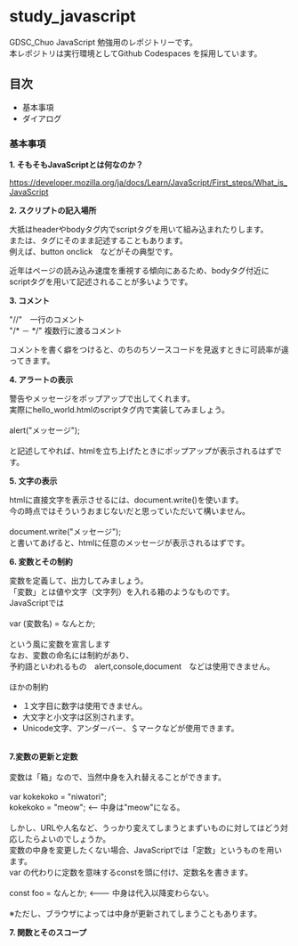 # study_javascript

GDSC_Chuo JavaScript 勉強用のレポジトリーです。<br>
本レポジトリは実行環境としてGithub Codespaces を採用しています。

## 目次
- 基本事項
- ダイアログ

### 基本事項

<strong>1. そもそもJavaScriptとは何なのか？</strong><br>

https://developer.mozilla.org/ja/docs/Learn/JavaScript/First_steps/What_is_JavaScript

<strong>2. スクリプトの記入場所</strong><br>

大抵はheaderやbodyタグ内でscriptタグを用いて組み込まれたりします。<br>
または、タグにそのまま記述することもあります。<br>
例えば、button onclick　などがその典型です。<br>

近年はページの読み込み速度を重視する傾向にあるため、bodyタグ付近にscriptタグを用いて記述されることが多いようです。<br>

<strong>3. コメント</strong><br>

"//"　一行のコメント <br>
"/* － */" 複数行に渡るコメント <br>

コメントを書く癖をつけると、のちのちソースコードを見返すときに可読率が違ってきます。<br>

<strong>4. アラートの表示</strong><br>

警告やメッセージをポップアップで出してくれます。<br>
実際にhello_world.htmlのscriptタグ内で実装してみましょう。<br>
<br>
alert("メッセージ"); <br>
<br>
と記述してやれば、htmlを立ち上げたときにポップアップが表示されるはずです。<br>

<strong>5. 文字の表示</strong><br>
  
htmlに直接文字を表示させるには、document.write()を使います。<br>
今の時点ではそういうおまじないだと思っていただいて構いません。<br>
<br>
document.write("メッセージ");
<br>
と書いてあげると、htmlに任意のメッセージが表示されるはずです。<br>
 
<strong>6. 変数とその制約</strong><br>

変数を定義して、出力してみましょう。<br>
「変数」とは値や文字（文字列）を入れる箱のようなものです。<br>
JavaScriptでは<br>
<br>
var (変数名) = なんとか;<br>
<br>
という風に変数を宣言します<br>
なお、変数の命名には制約があり、<br>
予約語といわれるもの　alert,console,document　などは使用できません。<br>
<br>
ほかの制約<br>
- １文字目に数字は使用できません。
- 大文字と小文字は区別されます。
- Unicode文字、アンダーバー、＄マークなどが使用できます。
<br>
<strong>7.変数の更新と定数</strong><br>
<br>
変数は「箱」なので、当然中身を入れ替えることができます。<br>
<br>
var kokekoko = "niwatori";<br>
kokekoko = "meow"; <-- 中身は"meow"になる。<br>
<br>
しかし、URLや人名など、うっかり変えてしまうとまずいものに対してはどう対応したらよいのでしょうか。<br>
変数の中身を変更したくない場合、JavaScriptでは「定数」というものを用います。<br>
var の代わりに定数を意味するconstを頭に付け、定数名を書きます。<br>
<br>
const foo = なんとか;  <--- 中身は代入以降変わらない。<br>
<br>
※ただし、ブラウザによっては中身が更新されてしまうこともあります。<br>

<strong>7. 関数とそのスコープ</strong><br>
